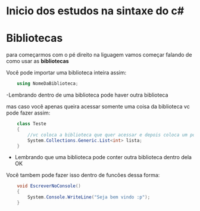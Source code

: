 # Inicio dos estudos na sintaxe do c#

## <h1>Bibliotecas</h1>
para começarmos com o pé direito na liguagem vamos começar falando de como usar as <Strong>bibliotecas</Strong><br>

Você pode importar uma biblioteca inteira assim:

```csharp
    using NomeDaBiblioteca;
```
-Lembrando dentro de uma biblioteca pode haver outra biblioteca

mas caso você apenas queira acessar somente uma coisa da biblioteca vc pode fazer assim:

```csharp
    class Teste
    {
        //vc coloca a biblioteca que quer acessar e depois coloca um ponto para poder acessar tudo que aquela biblioteca tem 
        System.Collections.Generic.List<int> lista;
    }
```
- Lembrando que uma biblioteca pode conter outra biblioteca dentro dela OK

Você tambem pode fazer isso dentro de funcões dessa forma:

```csharp
    void EscreverNoConsole()
    {
        System.Console.WriteLine("Seja bem vindo :p");
    }
```